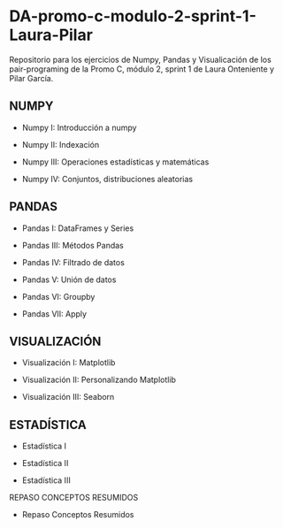 # DA-promo-c-modulo-2-sprint-1-Laura-Pilar

Repositorio para los ejercicios de Numpy, Pandas y Visualicación de los pair-programing de la Promo C, módulo 2, sprint 1 de Laura Onteniente y Pilar García.

## NUMPY

- Numpy I: Introducción a numpy 

- Numpy II: Indexación 

- Numpy III: Operaciones estadísticas y matemáticas 

- Numpy IV: Conjuntos, distribuciones aleatorias 

## PANDAS

- Pandas I: DataFrames y Series 

- Pandas III: Métodos Pandas 

- Pandas IV: Filtrado de datos 

- Pandas V: Unión de datos 

- Pandas VI: Groupby 

- Pandas VII: Apply 

## VISUALIZACIÓN

- Visualización I: Matplotlib 

- Visualización II: Personalizando Matplotlib 

- Visualización III: Seaborn 

## ESTADÍSTICA

- Estadística I

- Estadística II

- Estadística III

REPASO CONCEPTOS RESUMIDOS

- Repaso Conceptos Resumidos

